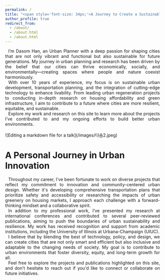 ```yaml
---
permalink: /
title: "<span style='font-size: 34px;'>A Journey to Create a Sustainable City<br>Beyond the Future</span>"
author_profile: true
redirect_from: 
  - /about/
  - /about.html
  - /about.html
---
```

<div style="text-align: justify;">
⠀I’m Dasom Han, an Urban Planner with a deep passion for shaping cities that are not only vibrant and functional but also sustainable for future generations. My journey in urban planning and research has been driven by the belief that our cities can thrive economically, socially, and environmentally—creating spaces where people and nature coexist harmoniously.
</div>  
<div style="text-align: justify;">
⠀With over 10 years of experience, my focus is on sustainable urban development, transportation planning, and the integration of cutting-edge technology to enhance livability. From leading urban regeneration projects to conducting in-depth research on housing affordability and green infrastructure, I aim to contribute to a future where cities are more resilient, equitable, and sustainable.
</div>  
<div style="text-align: justify;">
⠀Explore my work and research on this site to learn more about the projects I’ve contributed to and my ongoing efforts to build better urban environments.
</div>  
<br> <!-- This will add line breaks (space) -->
![Editing a markdown file for a talk](/images/다솜2.jpeg)
<br> <!-- This will add line breaks (space) -->


A Personal Journey in Urban Innovation
======
<div style="text-align: justify;"> ⠀Throughout my career, I’ve been fortunate to work on diverse projects that reflect my commitment to innovation and community-centered urban design. Whether it's developing comprehensive transportation plans that prioritize safety and accessibility or researching the impacts of urban greenery on housing markets, I approach each challenge with a forward-thinking mindset and a collaborative spirit. </div> <div style="text-align: justify;"> ⠀In addition to my professional work, I’ve presented my research at international conferences and contributed to several peer-reviewed publications, aiming to push the boundaries of urban sustainability and resilience. My work has received recognition and support from academic institutions, including the University of Illinois at Urbana-Champaign (UIUC). </div> <div style="text-align: justify;"> ⠀I believe that by blending the best of technology, policy, and design, we can create cities that are not only smart and efficient but also inclusive and adaptable to the changing needs of society. My goal is to contribute to urban environments that foster diversity, equity, and long-term growth for all. </div> <div style="text-align: justify;"> ⠀Feel free to explore the projects and publications highlighted on this site, and don’t hesitate to reach out if you'd like to connect or collaborate on future initiatives. </div>
